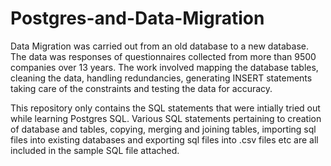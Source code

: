 # Postgres-and-Data-Migration
Data Migration was carried out from an old database to a new database. The data was responses of questionnaires collected from more than 9500 companies over 13 years. The work involved mapping the database tables, cleaning the data, handling redundancies, generating INSERT statements taking care of the constraints and testing the data for accuracy.

This repository only contains the SQL statements that were intially tried out while learning Postgres SQL. Various SQL statements pertaining to creation of database and tables, copying, merging and joining tables, importing sql files into existing databases and exporting sql files into .csv files etc are all included in the sample SQL file attached.
